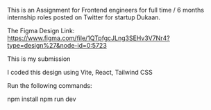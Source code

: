 This is an Assignment for Frontend engineers for full time / 6 months internship roles posted on Twitter for startup Dukaan.

The Figma Design Link: https://www.figma.com/file/1QTpfgcJLng3SEHv3V7Nr4?type=design%27&node-id=0:5723

This is my submission

I coded this design using Vite, React, Tailwind CSS

Run the following commands:

npm install
npm run dev



 
 
